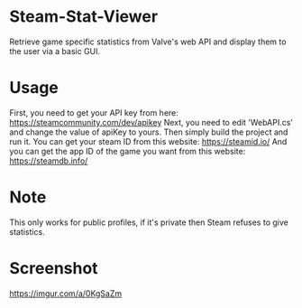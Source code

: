 # Steam-Stat-Viewer
Retrieve game specific statistics from Valve's web API and display them to the user via a basic GUI.

# Usage
First, you need to get your API key from here: https://steamcommunity.com/dev/apikey
Next, you need to edit 'WebAPI.cs' and change the value of apiKey to yours.
Then simply build the project and run it. You can get your steam ID from this website: https://steamid.io/
And you can get the app ID of the game you want from this website: https://steamdb.info/

# Note
This only works for public profiles, if it's private then Steam refuses to give statistics.

# Screenshot
https://imgur.com/a/0KgSaZm
